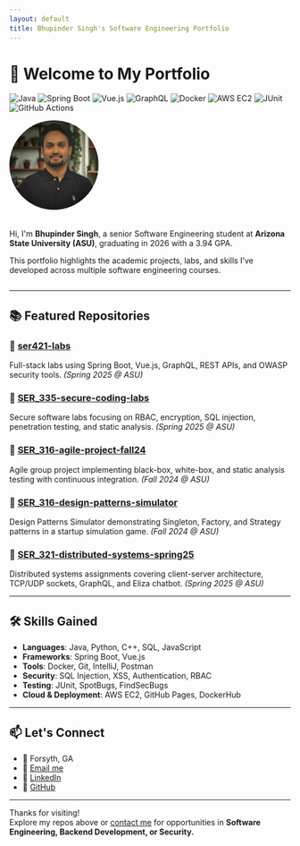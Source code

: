 ```yaml
---
layout: default
title: Bhupinder Singh's Software Engineering Portfolio
---
```


# 👋 Welcome to My Portfolio

![Java](https://img.shields.io/badge/Java-ED8B00?style=for-the-badge&logo=java&logoColor=white)
![Spring Boot](https://img.shields.io/badge/Spring_Boot-6DB33F?style=for-the-badge&logo=spring-boot&logoColor=white)
![Vue.js](https://img.shields.io/badge/Vue.js-35495E?style=for-the-badge&logo=vue.js&logoColor=4FC08D)
![GraphQL](https://img.shields.io/badge/GraphQL-E10098?style=for-the-badge&logo=graphql&logoColor=white)
![Docker](https://img.shields.io/badge/Docker-2496ED?style=for-the-badge&logo=docker&logoColor=white)
![AWS EC2](https://img.shields.io/badge/AWS_EC2-FF9900?style=for-the-badge&logo=amazonaws&logoColor=white)
![JUnit](https://img.shields.io/badge/JUnit-25A162?style=for-the-badge&logo=junit5&logoColor=white)
![GitHub Actions](https://img.shields.io/badge/GitHub_Actions-2088FF?style=for-the-badge&logo=github-actions&logoColor=white)

<div style="display: flex; align-items: center; gap: 20px; flex-wrap: wrap;">

  <img src="profile.jpg" alt="Bhupinder Singh" width="160" style="border-radius: 50%;">

  <div>
    <p>Hi, I'm <strong>Bhupinder Singh</strong>, a senior Software Engineering student at <strong>Arizona State University (ASU)</strong>, graduating in 2026 with a 3.94 GPA.</p>
    <p>This portfolio highlights the academic projects, labs, and skills I’ve developed across multiple software engineering courses.</p>
  </div>

</div>

---

## 📚 Featured Repositories

### 🔹 [ser421-labs](https://github.com/singhbhupinder55/ser421-labs)
Full-stack labs using Spring Boot, Vue.js, GraphQL, REST APIs, and OWASP security tools. *(Spring 2025 @ ASU)*

### 🔹 [SER_335-secure-coding-labs](https://github.com/singhbhupinder55/SER_335-secure-coding-labs)
Secure software labs focusing on RBAC, encryption, SQL injection, penetration testing, and static analysis. *(Spring 2025 @ ASU)*

### 🔹 [SER_316-agile-project-fall24](https://github.com/singhbhupinder55/SER_316-agile-project-fall24)
Agile group project implementing black-box, white-box, and static analysis testing with continuous integration. *(Fall 2024 @ ASU)*

### 🔹 [SER_316-design-patterns-simulator](https://github.com/singhbhupinder55/SER_316-design-patterns-simulator)
Design Patterns Simulator demonstrating Singleton, Factory, and Strategy patterns in a startup simulation game. *(Fall 2024 @ ASU)*

### 🔹 [SER_321-distributed-systems-spring25](https://github.com/singhbhupinder55/SER_321-distributed-systems-spring25)
Distributed systems assignments covering client-server architecture, TCP/UDP sockets, GraphQL, and Eliza chatbot. *(Spring 2025 @ ASU)*

---

## 🛠️ Skills Gained

- **Languages**: Java, Python, C++, SQL, JavaScript  
- **Frameworks**: Spring Boot, Vue.js  
- **Tools**: Docker, Git, IntelliJ, Postman  
- **Security**: SQL Injection, XSS, Authentication, RBAC  
- **Testing**: JUnit, SpotBugs, FindSecBugs  
- **Cloud & Deployment**: AWS EC2, GitHub Pages, DockerHub

---

## 📫 Let's Connect

- 📍 Forsyth, GA  
- 📧 [Email me](mailto:bs690155@gmail.com)  
- 🔗 [LinkedIn](https://www.linkedin.com/in/bhupinder-singh-asu/)  
- 🔗 [GitHub](https://github.com/singhbhupinder55)

---

Thanks for visiting!  
Explore my repos above or [contact me](mailto:bs690155@gmail.com) for opportunities in **Software Engineering, Backend Development, or Security.**
